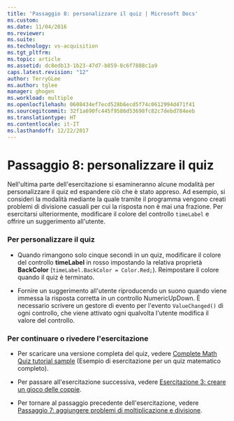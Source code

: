 ```yaml
---
title: 'Passaggio 8: personalizzare il quiz | Microsoft Docs'
ms.custom: 
ms.date: 11/04/2016
ms.reviewer: 
ms.suite: 
ms.technology: vs-acquisition
ms.tgt_pltfrm: 
ms.topic: article
ms.assetid: dc8edb13-1b23-47d7-b859-8c6f7888c1a9
caps.latest.revision: "12"
author: TerryGLee
ms.author: tglee
manager: ghogen
ms.workload: multiple
ms.openlocfilehash: 0608434ef7ecd528b6ecd5f74c0612994d471f41
ms.sourcegitcommit: 32f1a690fc445f9586d53698fc82c7debd784eeb
ms.translationtype: HT
ms.contentlocale: it-IT
ms.lasthandoff: 12/22/2017
---
```

# <a name="step-8-customize-the-quiz"></a>Passaggio 8: personalizzare il quiz
Nell'ultima parte dell'esercitazione si esamineranno alcune modalità per personalizzare il quiz ed espandere ciò che è stato appreso. Ad esempio, si consideri la modalità mediante la quale tramite il programma vengono creati problemi di divisione casuali per cui la risposta non è mai una frazione. Per esercitarsi ulteriormente, modificare il colore del controllo `timeLabel` e offrire un suggerimento all'utente.  
  
### <a name="to-customize-the-quiz"></a>Per personalizzare il quiz  
  
-   Quando rimangono solo cinque secondi in un quiz, modificare il colore del controllo **timeLabel** in rosso impostando la relativa proprietà **BackColor** (`timeLabel.BackColor = Color.Red;`). Reimpostare il colore quando il quiz è terminato.  
  
-   Fornire un suggerimento all'utente riproducendo un suono quando viene immessa la risposta corretta in un controllo NumericUpDown. È necessario scrivere un gestore di evento per l'evento `ValueChanged()` di ogni controllo, che viene attivato ogni qualvolta l'utente modifica il valore del controllo.  
  
### <a name="to-continue-or-review"></a>Per continuare o rivedere l'esercitazione  
  
-   Per scaricare una versione completa del quiz, vedere [Complete Math Quiz tutorial sample](http://code.msdn.microsoft.com/Complete-Math-Quiz-8581813c) (Esempio di esercitazione per un quiz matematico completo).  
  
-   Per passare all'esercitazione successiva, vedere [Esercitazione 3: creare un gioco delle coppie](../ide/tutorial-3-create-a-matching-game.md).  
  
-   Per tornare al passaggio precedente dell'esercitazione, vedere [Passaggio 7: aggiungere problemi di moltiplicazione e divisione](../ide/step-7-add-multiplication-and-division-problems.md).
